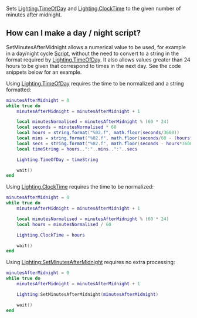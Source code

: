 Sets [Lighting.TimeOfDay](https://developer.roblox.com/en-us/api-reference/property/Lighting/TimeOfDay) and [Lighting.ClockTime](https://developer.roblox.com/en-us/api-reference/property/Lighting/ClockTime) to the given number of minutes after midnight.

How can I make a day / night script?
------------------------------------

SetMinutesAfterMidnight allows a numerical value to be used, for example in a day/night cycle [Script](https://developer.roblox.com/en-us/api-reference/class/Script), without the need to convert to a string in the format required by [Lighting.TimeOfDay](https://developer.roblox.com/en-us/api-reference/property/Lighting/TimeOfDay). It also allows values greater than 24 hours to be given that correspond to times in the next day. See the code snippets below for an example.

Using [Lighting.TimeOfDay](https://developer.roblox.com/en-us/api-reference/property/Lighting/TimeOfDay) requires the time to be normalized and a string formatted:

```lua
minutesAfterMidnight = 0
while true do
    minutesAfterMidnight = minutesAfterMidnight + 1

    local minutesNormalised = minutesAfterMidnight % (60 * 24)
    local seconds = minutesNormalised * 60
    local hours = string.format("%02.f", math.floor(seconds/3600))
    local mins = string.format("%02.f", math.floor(seconds/60 - (hours*60)))
    local secs = string.format("%02.f", math.floor(seconds - hours*3600 - mins *60))
    local timeString = hours..":"..mins..":"..secs

    Lighting.TimeOfDay = timeString

    wait()
end
```

Using [Lighting.ClockTime](https://developer.roblox.com/en-us/api-reference/property/Lighting/ClockTime) requires the time to be normalized:

```lua
minutesAfterMidnight = 0
while true do
    minutesAfterMidnight = minutesAfterMidnight + 1

    local minutesNormalised = minutesAfterMidnight % (60 * 24)
    local hours = minutesNormalised / 60

    Lighting.ClockTime = hours

    wait()
end
```

Using [Lighting:SetMinutesAfterMidnight](https://developer.roblox.com/en-us/api-reference/function/Lighting/SetMinutesAfterMidnight) requires no extra processing:

```lua
minutesAfterMidnight = 0
while true do
    minutesAfterMidnight = minutesAfterMidnight + 1

    Lighting:SetMinutesAfterMidnight(minutesAfterMidnight)

    wait()
end
```